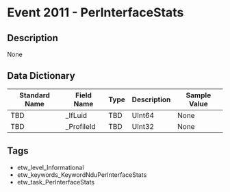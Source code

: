 # Event 2011 - PerInterfaceStats

## Description
None

## Data Dictionary
|Standard Name|Field Name|Type|Description|Sample Value|
|---|---|---|---|---|
|TBD|_IfLuid|TBD|UInt64|None|None|
|TBD|_ProfileId|TBD|UInt32|None|None|

## Tags
* etw_level_Informational
* etw_keywords_KeywordNduPerInterfaceStats
* etw_task_PerInterfaceStats